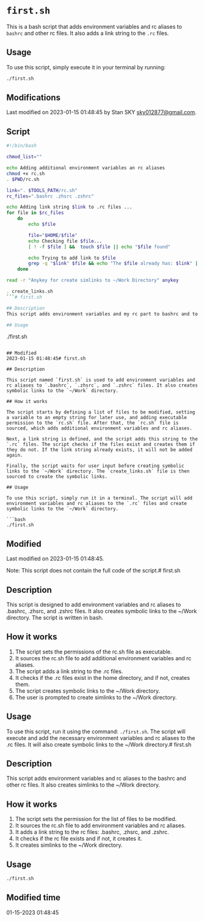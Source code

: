 # `first.sh`

This is a bash script that adds environment variables and rc aliases to `bashrc` and other rc files. It also adds a link string to the `.rc` files. 

## Usage

To use this script, simply execute it in your terminal by running:

```bash
./first.sh
```

## Modifications

Last modified on 2023-01-15 01:48:45 by Stan SKY <sky012877@gmail.com>.

## Script

```bash
#!/bin/bash

chmod_list=""

echo Adding additional environment variables an rc aliases
chmod +x rc.sh
. $PWD/rc.sh

link=". $TOOLS_PATH/rc.sh"
rc_files=".bashrc .zhsrc .zshrc"

echo Adding link string $link to .rc files ...
for file in $rc_files
    do
		echo $file

		file="$HOME/$file"
		echo Checking file $file...
		[ ! -f $file ] &&  touch $file || echo "$file found"

		echo Trying to add link to $file
        grep -q "$link"	$file && echo "The $file already has: $link" || echo $link >> $file
	done

read -r "Anykey for create simlinks to ~/Work Directory" anykey

. create_links.sh
```# first.sh

## Description
This script adds environment variables and my rc part to bashrc and to others ..rs files. It also creates simlinks to the ~/Work Directory.

## Usage
```
./first.sh
```

## Modified
2023-01-15 01:48:45# first.sh

## Description

This script named `first.sh` is used to add environment variables and rc aliases to `.bashrc`, `.zhsrc`, and `.zshrc` files. It also creates symbolic links to the `~/Work` directory. 

## How it works

The script starts by defining a list of files to be modified, setting a variable to an empty string for later use, and adding executable permission to the `rc.sh` file. After that, the `rc.sh` file is sourced, which adds additional environment variables and rc aliases. 

Next, a link string is defined, and the script adds this string to the `.rc` files. The script checks if the files exist and creates them if they do not. If the link string already exists, it will not be added again. 

Finally, the script waits for user input before creating symbolic links to the `~/Work` directory. The `create_links.sh` file is then sourced to create the symbolic links. 

## Usage

To use this script, simply run it in a terminal. The script will add environment variables and rc aliases to the `.rc` files and create symbolic links to the `~/Work` directory. 

```bash
./first.sh
```

## Modified

Last modified on 2023-01-15 01:48:45. 

Note: This script does not contain the full code of the script.# first.sh

## Description
This script is designed to add environment variables and rc aliases to .bashrc, .zhsrc, and .zshrc files. It also creates symbolic links to the ~/Work directory. The script is written in bash.

## How it works
1. The script sets the permissions of the rc.sh file as executable.
2. It sources the rc.sh file to add additional environment variables and rc aliases.
3. The script adds a link string to the .rc files.
4. It checks if the .rc files exist in the home directory, and if not, creates them.
5. The script creates symbolic links to the ~/Work directory.
6. The user is prompted to create simlinks to the ~/Work directory.

## Usage
To use this script, run it using the command: `./first.sh`. The script will execute and add the necessary environment variables and rc aliases to the .rc files. It will also create symbolic links to the ~/Work directory.# first.sh

## Description
This script adds environment variables and rc aliases to the bashrc and other rc files. It also creates simlinks to the ~/Work directory.

## How it works
1. The script sets the permission for the list of files to be modified.
2. It sources the rc.sh file to add environment variables and rc aliases.
3. It adds a link string to the rc files: .bashrc, .zhsrc, and .zshrc.
4. It checks if the rc file exists and if not, it creates it.
5. It creates simlinks to the ~/Work directory.

## Usage
```bash
./first.sh
```

## Modified time
01-15-2023 01:48:45